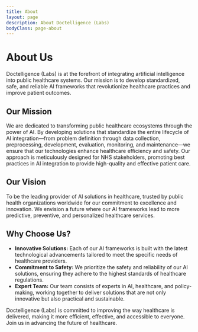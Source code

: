 ```yaml
---
title: About
layout: page
description: About Doctelligence (Labs)
bodyClass: page-about
---
```


# About Us

Doctelligence (Labs) is at the forefront of integrating artificial intelligence into public healthcare systems. Our mission is to develop standardized, safe, and reliable AI frameworks that revolutionize healthcare practices and improve patient outcomes.

## Our Mission

We are dedicated to transforming public healthcare ecosystems through the power of AI. By developing solutions that standardize the entire lifecycle of AI integration—from problem definition through data collection, preprocessing, development, evaluation, monitoring, and maintenance—we ensure that our technologies enhance healthcare efficiency and safety. Our approach is meticulously designed for NHS stakeholders, promoting best practices in AI integration to provide high-quality and effective patient care.

## Our Vision

To be the leading provider of AI solutions in healthcare, trusted by public health organizations worldwide for our commitment to excellence and innovation. We envision a future where our AI frameworks lead to more predictive, preventive, and personalized healthcare services.

## Why Choose Us?

- **Innovative Solutions:** Each of our AI frameworks is built with the latest technological advancements tailored to meet the specific needs of healthcare providers.
- **Commitment to Safety:** We prioritize the safety and reliability of our AI solutions, ensuring they adhere to the highest standards of healthcare regulations.
- **Expert Team:** Our team consists of experts in AI, healthcare, and policy-making, working together to deliver solutions that are not only innovative but also practical and sustainable.

Doctelligence (Labs) is committed to improving the way healthcare is delivered, making it more efficient, effective, and accessible to everyone. Join us in advancing the future of healthcare.


